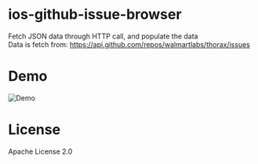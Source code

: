 # ios-github-issue-browser

Fetch JSON data through HTTP call, and populate the data </br>
Data is fetch from: https://api.github.com/repos/walmartlabs/thorax/issues

# Demo
![Demo](demo.gif)

# License

Apache License 2.0